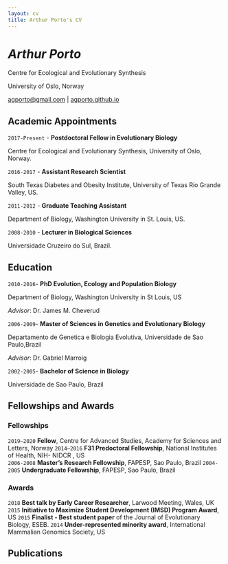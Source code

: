 ```yaml
---
layout: cv
title: Arthur Porto's CV
---
```

# _Arthur Porto_

Centre for Ecological and Evolutionary Synthesis

University of Oslo, Norway

<div id="webaddress">
<a href="agporto@gmail.com">agporto@gmail.com</a>
| <a href="http://agporto.github.io">agporto.github.io</a>
</div>

## Academic Appointments

`2017-Present` - __Postdoctoral Fellow in Evolutionary Biology__
 
 Centre for Ecological and Evolutionary Synthesis, University of Oslo, Norway.
 
`2016-2017` - __Assistant Research Scientist__

South Texas Diabetes and Obesity Institute, University of Texas Rio Grande Valley, US.	

`2011-2012` - __Graduate Teaching Assistant__

Department of Biology, Washington University in St. Louis, US.

`2008-2010` - __Lecturer in Biological Sciences__

Universidade Cruzeiro do Sul, Brazil. 

## Education

`2010-2016`- __PhD Evolution, Ecology and Population Biology__ 

Department of Biology, Washington University in St Louis, US

_Advisor_: Dr. James M. Cheverud

`2006-2009`- __Master of Sciences in Genetics and Evolutionary Biology__

Departamento de Genetica e Biologia Evolutiva, Universidade de Sao Paulo,Brazil

_Advisor_: Dr. Gabriel Marroig 

`2002-2005`- __Bachelor of Science in Biology__

Universidade de Sao Paulo, Brazil


## Fellowships and Awards

### Fellowships 
`2019–2020` 	__Fellow__, Centre for Advanced Studies, Academy for Sciences and Letters, Norway
`2014–2016` __F31 Predoctoral Fellowship__, National Institutes of Health, NIH- NIDCR , US 	 
`2006-2008` __Master’s Research Fellowship__, FAPESP, Sao Paulo, Brazil 
`2004-2005`	__Undergraduate Fellowship__, FAPESP, Sao Paulo, Brazil  

### Awards 
`2018`	__Best talk by Early Career Researcher__, Larwood Meeting, Wales, UK
`2015` __Initiative to Maximize Student Development (IMSD) Program Award__, US
`2015`	__Finalist - Best student paper__ of the Journal of Evolutionary Biology, ESEB.
`2014` __Under-represented minority award__, International Mammalian Genomics Society, US

## Publications



<!-- ### Footer

Last updated: May 2013 -->


